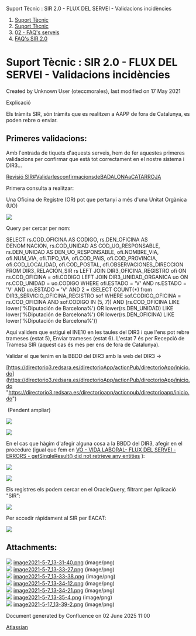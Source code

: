 Suport Tècnic : SIR 2.0 - FLUX DEL SERVEI - Validacions incidències  

1.  [Suport Tècnic](index.md)
2.  [Suport Tècnic](13893782.md)
3.  [02 - FAQ's serveis](26313393.md)
4.  [FAQ's SIR 2.0](41523073.md)

Suport Tècnic : SIR 2.0 - FLUX DEL SERVEI - Validacions incidències
===================================================================

Created by Unknown User (oteccmorales), last modified on 17 May 2021

Explicació

Els tràmits SIR, són tràmits que es realitzen a AAPP de fora de Catalunya, es poden rebre o enviar.

Primeres validacions:
---------------------

Amb l'entrada de tiquets d'aquests serveis, hem de fer aquestes primeres validacions per confirmar que està tot correctament en el nostre sistema i DIR3... 

[Revisió SIR#ValidarlesconfirmacionsdeBADALONAaCATARROJA](41520242.html#RevisióSIR-ValidarlesconfirmacionsdeBADALONAaCATARROJA)

Primera consulta a realitzar:

Una Oficina de Registre (OR) pot que pertanyi a més d'una Unitat Orgànica (UO)

  

![](attachments/41522961/41522964.png)

  

Query per cercar per nom:

SELECT rs.COD\_OFICINA              AS CODIGO,
       rs.DEN\_OFICINA              AS DENOMINACION,
       rs.COD\_UNIDAD               AS COD\_UO\_RESPONSABLE,
       rs.DEN\_UNIDAD               AS DEN\_UO\_RESPONSABLE,
       ofi.NOMBRE\_VIA,
       ofi.NUM\_VIA,
       ofi.TIPO\_VIA,
       ofi.COD\_PAIS,
       ofi.COD\_PROVINCIA,
       ofi.COD\_LOCALIDAD,
       ofi.COD\_POSTAL,
       ofi.OBSERVACIONES\_DIRECCION
  FROM DIR3\_RELACION\_SIR rs
  LEFT JOIN DIR3\_OFICINA\_REGISTRO ofi
    ON rs.COD\_OFICINA = ofi.CODIGO
  LEFT JOIN DIR3\_UNIDAD\_ORGANICA uo
    ON rs.COD\_UNIDAD = uo.CODIGO
 WHERE ofi.ESTADO = 'V'
   AND rs.ESTADO = 'V'
   AND uo.ESTADO = 'V'
   AND 2 = (SELECT COUNT(\*)
              from DIR3\_SERVICIO\_OFICINA\_REGISTRO sof
             WHERE sof.CODIGO\_OFICINA = rs.COD\_OFICINA
               AND sof.CODIGO IN (5, 7))
   AND (rs.COD\_OFICINA LIKE lower('%Diputación de Barcelona%') OR
       lower(rs.DEN\_UNIDAD) LIKE lower('%Diputación de Barcelona%') OR
       lower(rs.DEN\_OFICINA) LIKE lower('%Diputación de Barcelona%'))

  

Aquí validem que estigui el INE10 en les taules del DIR3 i que l'ens pot rebre trameses (estat 5), Enviar trameses (estat 6). L'estat 7 és per Recepció de Tramesa SIR (aquest cas és més per ens de fora de Catalunya).

Validar el que tenim en la BBDD del DIR3 amb la web del DIR3 → 

[https://directorio3.redsara.es/directorioApp/actionPub/directorioApp/inicio.do](https://directorio3.redsara.es/directorioApp/actionPub/directorioApp/inicio.do "https://directorio3.redsara.es/directorioapp/actionpub/directorioapp/inicio.do")

 (Pendent ampliar)

![](attachments/41522961/41522965.png)

![](attachments/41522961/41522966.png)

  

En el cas que hàgim d'afegir alguna cosa a la BBDD del DIR3, afegir en el procedure (igual que fem en [VO - VIDA LABORAL- FLUX DEL SERVEI - ERRORS - getSingleResult() did not retrieve any entities](30870026.md) ):

![](attachments/41522961/41522967.png)

![](attachments/41522961/41522968.png)

  

Els registres els podem cercar en el OracleQuery, filtrant per Aplicació "SIR":

![](attachments/41522961/41522969.png)

  

Per accedir ràpidament al SIR per EACAT:

![](attachments/41522961/41523205.png)

  

  

  

  

Attachments:
------------

![](images/icons/bullet_blue.gif) [image2021-5-7\_13-31-40.png](attachments/41522961/41522964.png) (image/png)  
![](images/icons/bullet_blue.gif) [image2021-5-7\_13-33-27.png](attachments/41522961/41522965.png) (image/png)  
![](images/icons/bullet_blue.gif) [image2021-5-7\_13-33-38.png](attachments/41522961/41522966.png) (image/png)  
![](images/icons/bullet_blue.gif) [image2021-5-7\_13-34-12.png](attachments/41522961/41522967.png) (image/png)  
![](images/icons/bullet_blue.gif) [image2021-5-7\_13-34-21.png](attachments/41522961/41522968.png) (image/png)  
![](images/icons/bullet_blue.gif) [image2021-5-7\_13-35-4.png](attachments/41522961/41522969.png) (image/png)  
![](images/icons/bullet_blue.gif) [image2021-5-17\_13-39-2.png](attachments/41522961/41523205.png) (image/png)  

Document generated by Confluence on 02 June 2025 11:00

[Atlassian](http://www.atlassian.com/)